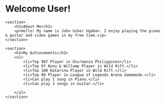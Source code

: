 <!DOCTYPE html>
<html lang="en">

<head>
    <meta charset="UTF-8">
    <meta name="viewport" content="width=device-width, initial-scale=1.0">
    <title>Welcome to my Website</title>
</head>

<body>
    <h1>Welcome User!</h1>

    <section>
        <h2>About Me</h2>
        <p>Hello! My name is John Usher Ugaban. I enjoy playing the piano & guitar and video games in my free time.</p>
    </section>

    <section>
        <h2>My Achievements</h2>
        <ul>
            <li>Top 987 Player in Osu!mania Philippines</li>
            <li>Top 97 Nunu & Willump Player in Wild Rift.</li>
            <li>Top 100 Katarina Player in Wild Rift.</li>
            <li>Top 98 Player in League of Legends Arena Gamemode.</li>
            <li>Can play 1 song in Piano.</li>
            <li>Can play 3 songs in Guitar.</li>

        </ul>
    </section>
</body>

</html>
